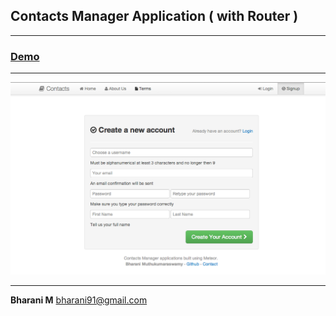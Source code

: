 ## Contacts Manager Application ( with Router )
--------------

### [Demo](http://contacts-manager-router-demo.meteor.com)

--------------

![Screenshot](./screenshot.png "Screenshot")

--------------



**Bharani M**
bharani91@gmail.com